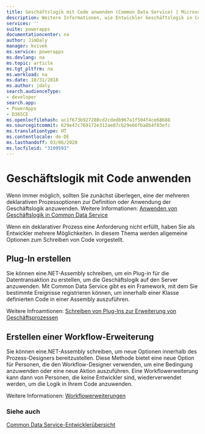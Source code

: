 ```yaml
---
title: Geschäftslogik mit Code anwenden (Common Data Service) | Microsoft-Dokumentation
description: Weitere Informationen, wie Entwickler Geschäftslogik in Common Data Service mit Code anwenden können.
services: ''
suite: powerapps
documentationcenter: na
author: JimDaly
manager: kvivek
ms.service: powerapps
ms.devlang: na
ms.topic: article
ms.tgt_pltfrm: na
ms.workload: na
ms.date: 10/31/2018
ms.author: jdaly
search.audienceType:
- developer
search.app:
- PowerApps
- D365CE
ms.openlocfilehash: ac1f673b927280cd2cdedb967a1f504f4ce68688
ms.sourcegitcommit: 629e47c769172e312ae07cb29e66fba8b4f03efc
ms.translationtype: HT
ms.contentlocale: de-DE
ms.lasthandoff: 03/06/2020
ms.locfileid: "3109593"
---
```

# <a name="apply-business-logic-using-code"></a>Geschäftslogik mit Code anwenden

Wenn immer möglich, sollten Sie zunächst überlegen, eine der mehreren deklarativen Prozessoptionen zur Definition oder Anwendung der Geschäftslogik anzuwenden. Weitere Informationen: [Anwenden von Geschäftslogik in Common Data Service](../../maker/common-data-service/cds-processes.md)

Wenn ein deklarativer Prozess eine Anforderung nicht erfüllt, haben Sie als Entwickler mehrere Möglichkeiten. In diesem Thema werden allgemeine Optionen zum Schreiben von Code vorgestellt.

## <a name="create-a-plug-in"></a>Plug-In erstellen

Sie können eine.NET-Assembly schreiben, um ein Plug-in für die Datentransaktion zu erstellen, um die Geschäftslogik auf den Server anzuwenden. Mit Common Data Service gibt es ein Framework, mit dem Sie bestimmte Ereignisse registrieren können, um innerhalb einer Klasse definierten Code in einer Assembly auszuführen. 

Weitere Infroamtionen: [Schreiben von Plug-Ins zur Erweiterung von Geschäftsprozessen](plug-ins.md)

## <a name="create-a-workflow-extension"></a>Erstellen einer Workflow-Erweiterung

Sie können eine.NET-Assembly schreiben, um neue Optionen innerhalb des Prozess-Designers bereitzustellen. Diese Methode bietet eine neue Option für Personen, die den Workflow-Designer verwenden, um eine Bedingung anzuwenden oder eine neue Aktion auszuführen. Eine Workflowerweiterung kann dann von Personen, die keine Entwickler sind, wiederverwendet werden, um die Logik in Ihrem Code anzuwenden.

Weitere Informationen: [Workflowerweiterungen](workflow/workflow-extensions.md)

### <a name="see-also"></a>Siehe auch

[Common Data Service-Entwicklerübersicht](overview.md)
